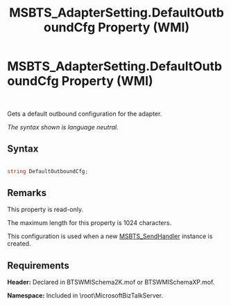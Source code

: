 ﻿---
title: MSBTS_AdapterSetting.DefaultOutboundCfg Property (WMI)
TOCTitle: MSBTS_AdapterSetting.DefaultOutboundCfg Property (WMI)
ms:assetid: 63ccfec4-2e9e-4ed0-b041-677ac8425da5
ms:mtpsurl: https://msdn.microsoft.com/en-us/library/Aa560500(v=BTS.80)
ms:contentKeyID: 51528499
ms.date: 08/30/2017
mtps_version: v=BTS.80
---

# MSBTS\_AdapterSetting.DefaultOutboundCfg Property (WMI)

 

Gets a default outbound configuration for the adapter.

*The syntax shown is language neutral.*

## Syntax

```C#
  
string DefaultOutboundCfg;  
```

## Remarks

This property is read-only.

The maximum length for this property is 1024 characters.

This configuration is used when a new [MSBTS\_SendHandler](msbts-sendhandler-wmi.md) instance is created.

## Requirements

**Header:** Declared in BTSWMISchema2K.mof or BTSWMISchemaXP.mof.

**Namespace:** Included in \\root\\MicrosoftBizTalkServer.

